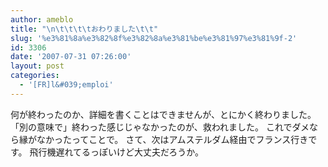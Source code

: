 ```yaml
---
author: ameblo
title: "\n\t\t\t\tおわりました\t\t"
slug: '%e3%81%8a%e3%82%8f%e3%82%8a%e3%81%be%e3%81%97%e3%81%9f-2'
id: 3306
date: '2007-07-31 07:26:00'
layout: post
categories:
  - '[FR]l&#039;emploi'
---
```


何が終わったのか、詳細を書くことはできませんが、とにかく終わりました。 「別の意味で」終わった感じじゃなかったのが、救われました。 これでダメなら縁がなかったってことで。 さて、次はアムステルダム経由でフランス行きです。 飛行機遅れてるっぽいけど大丈夫だろうか。